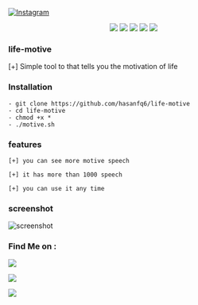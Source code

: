 <a href="https://instagram.com/hasanfq6?igshid=YmMyMTA2M2Y=" rel="nofollow"><img title="Instagram" src="https://camo.githubusercontent.com/603963737d345c892a61d11c6f0902b18b91f6fd1b5ae9754af77fd892fcd99c/68747470733a2f2f696d672e736869656c64732e696f2f62616467652f494e5354414752414d2d707572706c653f7374796c653d666f722d7468652d6261646765266c6f676f3d696e7374616772616d" data-canonical-src="https://img.shields.io/badge/INSTAGRAM-purple?style=for-the-badge&amp;logo=instagram" style="max-width:100%;"></a>

</p>

<p align="center">
  <img src="https://img.shields.io/badge/Version-1.0-green?style=for-the-badge">
  <img src="https://img.shields.io/github/license/kamanati/phish-tool?style=for-the-badge">
  <img src="https://img.shields.io/github/stars/kamanati/phish-tool?style=for-the-badge">
  <img src="https://img.shields.io/github/issues/kamanati/phish-tool?color=red&style=for-the-badge">
  <img src="https://img.shields.io/github/forks/kamanati/phish-tool?color=teal&style=for-the-badge">
</p>


### life-motive 
[+] Simple tool to that tells you the motivation of life

### Installation 
```
- git clone https://github.com/hasanfq6/life-motive
- cd life-motive
- chmod +x *
- ./motive.sh
```
### features 

```
[+] you can see more motive speech

[+] it has more than 1000 speech

[+] you can use it any time

```
### screenshot 

 ![screenshot](img/Screenshot_20220524-220327_Termux.png)

### Find Me on :

<p align="left">

<a href="https://github.com/hasanfq6/phish-tool" target="_blank"><img src="https://img.shields.io/badge/Github-kamanati-green?style=for-the-badge&logo=github"></a>

<a href="https://instagram.com/hasanfq6?igshid=YmMyMTA2M2Y=" target="_blank"><img src="https://img.shields.io/badge/IG-%40hasanfq6-red?style=for-the-badge&logo=instagram"></a>

<a href="https://chat.whatsapp.com/Iz7ZtwNIWMAFv6Q6hS317M" target="_blank"><img src="https://img.shields.io/badge/Chat-whatsapp-blue?style=for-the-badge&logo=whatsapp"></a>


</p>

